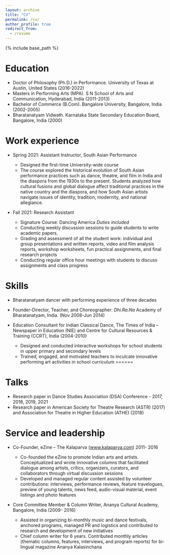 ```yaml
---
layout: archive
title: "CV"
permalink: /cv/
author_profile: true
redirect_from:
  - /resume
---
```


{% include base_path %}

Education
======
* Doctor of Philosophy (Ph.D.) in Performance. University of Texas at Austin, United States  (2016-2022)
* Masters in Performing Arts (MPA). S N School of Arts and Communication, Hyderabad, India (2011-2013)
* Bachelor of Commerce (B.Com). Bangalore University, Bangalore, India (2002-2005)
* Bharatanatyam Vidwath. Karnataka State Secondary Education Board, Bangalore, India (2000)

Work experience
======
* Spring 2021: Assistant Instructor, South Asian Performance
  * Designed the first-time University-wide course
  * The course explored the historical evolution of South Asian performance practices such as dance, theatre, and film in India and the diaspora from the 1930s to the present. Students analyzed how cultural fusions and global dialogue affect traditional practices in the native country and the diaspora, and how South Asian artists navigate issues of identity, tradition, modernity, and national allegiance.
  

* Fall 2021: Research Assistant
  * Signature Course: Dancing America
_Duties included_ 
  * Conducting weekly discussion sessions to guide students to write academic papers.
  * Grading and assessment of all the student work: individual and group presentations and written reports, video and film analysis reports, workshop worksheets, fun practical assignments, and final research projects
  * Conducting regular office hour meetings with students to discuss assignments and class progress
  
Skills
======
* Bharatanatyam dancer with performing experience of three decades
* Founder-Director, Teacher, and Choreographer: _Dhi.Ra.Na_ Academy of Bharatanatyam, India. (Nov 2008-Jun 2014)
* Education Consultant for Indian Classical Dance, The Times of India – Newspaper in Education (NIE) and Centre for Cultural Resources & Training (CCRT), India (2004-2010)

  * Designed and conducted interactive workshops for school students in upper primary and secondary levels
  * Trained, engaged, and motivated teachers to inculcate innovative performing art activities in school curriculum
  ======
    
Talks
======
* Research paper in Dance Studies Association (DSA) Conference - 2017, 2018, 2019, 2021
* Research paper in American Society for Theatre Research (ASTR) (2017) and Association for Theatre in Higher Education (ATHE) (2018)

  
Service and leadership
======
* Co-Founder, eZine – The Kalaparva (www.kalaparva.com) 2011- 2016
  * Co-founded the eZine to promote Indian arts and artists. Conceptualized and wrote innovative columns that facilitated dialogue among artists, critics, organizers, curators, and collaborators through virtual discussion sessions 
  * Developed and managed regular content assisted by volunteer contributions: interviews, performance reviews, feature travelogues, preview of young talents, news feed, audio-visual material, event listings and photo features

* Core Committee Member & Column Writer, Ananya Cultural Academy, Bangalore, India (2009- 2016) 
  * Assisted in organizing bi-monthly music and dance festivals, anchored programs, managed PR and logistics and contributed to research and development of new initiatives
  * Chief column writer for 6 years. Contributed monthly articles (thematic columns, features, interviews, and program reports) for bi-lingual magazine Ananya Kalasinchana 